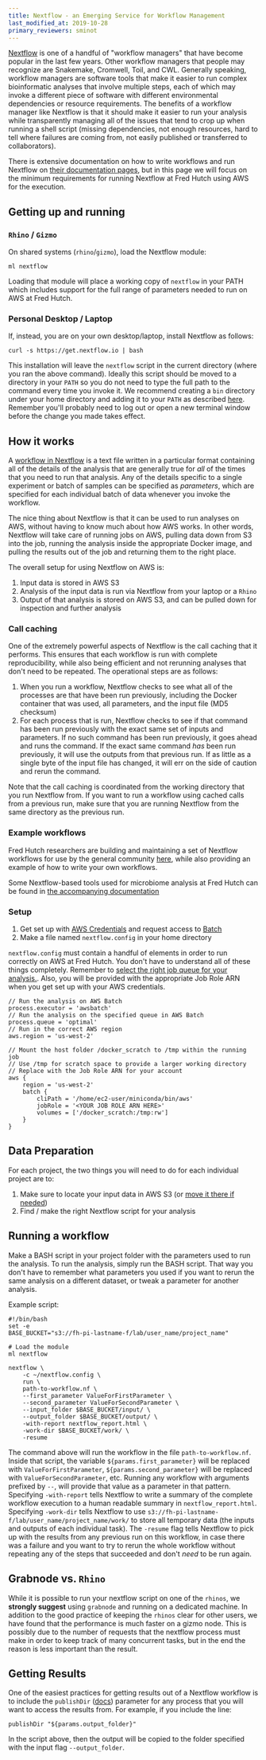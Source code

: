 ```yaml
---
title: Nextflow - an Emerging Service for Workflow Management
last_modified_at: 2019-10-28
primary_reviewers: sminot
---
```


[Nextflow](https://www.nextflow.io/) is one of a handful of "workflow managers" that have become popular in the last few years. Other workflow managers that people may recognize are Snakemake, Cromwell, Toil, and CWL. Generally speaking, workflow managers are software tools that make it easier to run complex bioinformatic analyses that involve multiple steps, each of which may invoke a different piece of software with different environmental dependencies or resource requirements. The benefits of a workflow manager like Nextflow is that it should make it easier to run your analysis while transparently managing all of the issues that tend to crop up when running a shell script (missing dependencies, not enough resources, hard to tell where failures are coming from, not easily published or transferred to collaborators).

There is extensive documentation on how to write workflows and run Nextflow on [their documentation pages](https://www.nextflow.io/docs/latest/index.html), but in this page we will focus on the minimum requirements for running Nextflow at Fred Hutch using AWS for the execution.

## Getting up and running
### `Rhino` / `Gizmo`

On shared systems (`rhino`/`gizmo`), load the Nextflow module:

```
ml nextflow
```

Loading that module will place a working copy of `nextflow` in your PATH
which includes support for the full range of parameters needed
to run on AWS at Fred Hutch.

### Personal Desktop / Laptop

If, instead, you are on your own desktop/laptop, install Nextflow as follows:

```
curl -s https://get.nextflow.io | bash
```

This installation will leave the `nextflow` script in the current directory 
(where you ran the above command). Ideally
this script should be moved to a directory in your `PATH` so you do not need to type the full path to the command every time you invoke it.
We recommend creating a `bin` directory under your home directory and adding it to your 
`PATH` as described [here](https://kb.iu.edu/d/acar). Remember you'll probably need to log out or open a new terminal window before the change you made takes effect.



## How it works

A [workflow in Nextflow](https://www.nextflow.io/docs/latest/getstarted.html#your-first-script) is a text file written in a particular format containing all of the details of the analysis that are generally true for _all_ of the times that you need to run that analysis. Any of the details specific to a single experiment or batch of samples can be specified as _parameters_, which are specified for each individual batch of data whenever you invoke the workflow.

The nice thing about Nextflow is that it can be used to run analyses on AWS, without having to know much about how AWS works. In other words, Nextflow will take care of running jobs on AWS, pulling data down from S3 into the job, running the analysis inside the appropriate Docker image, and pulling the results out of the job and returning them to the right place.

The overall setup for using Nextflow on AWS is:

  1. Input data is stored in AWS S3
  2. Analysis of the input data is run via Nextflow from your laptop or a `Rhino`
  3. Output of that analysis is stored on AWS S3, and can be pulled down for inspection and further analysis

### Call caching

One of the extremely powerful aspects of Nextflow is the call caching that it performs. This ensures that each workflow is run with complete reproducibility, while also being efficient and not rerunning analyses that don't need to be repeated. The operational steps are as follows:

  1. When you run a workflow, Nextflow checks to see what all of the processes are that have been run previously, including the Docker container that was used, all parameters, and the input file (MD5 checksum)
  2. For each process that is run, Nextflow checks to see if that command has been run previously with the exact same set of inputs and parameters. If no such command has been run previously, it goes ahead and runs the command. If the exact same command _has_ been run previously, it will use the outputs from that previous run. If as little as a single byte of the input file has changed, it will err on the side of caution and rerun the command.

Note that the call caching is coordinated from the working directory that you run Nextflow from. If you want to run a workflow using cached calls from a previous run, make sure that you are running Nextflow from the same directory as the previous run.

### Example workflows
Fred Hutch researchers are building and maintaining a set of Nextflow workflows for use by the general community [here](https://github.com/FredHutch/reproducible-workflows/tree/master/nextflow), while also providing an example of how to write your own workflows.

Some Nextflow-based tools used for microbiome analysis at Fred Hutch can be found in
[the accompanying documentation](https://sciwiki.fredhutch.org/compdemos/microbiome_tools/)

### Setup

  1. Get set up with [AWS Credentials](/scicomputing/access_credentials/#amazon-web-services-aws) and request access to [Batch](/scicomputing/access_credentials/#get-aws-credentials-and-access)
  2. Make a file named `nextflow.config` in your home directory

`nextflow.config` must contain a handful of elements in order to run correctly on AWS at Fred Hutch. You don't have to understand all of these things completely. Remember to [select the right job queue for your analysis.](/scicomputing/access_credentials/#choose-a-job-queue).  Also, you will be provided with the appropriate Job Role ARN when you get set up with your AWS credentials.

```
// Run the analysis on AWS Batch
process.executor = 'awsbatch'
// Run the analysis on the specified queue in AWS Batch
process.queue = 'optimal'
// Run in the correct AWS region
aws.region = 'us-west-2'

// Mount the host folder /docker_scratch to /tmp within the running job
// Use /tmp for scratch space to provide a larger working directory
// Replace with the Job Role ARN for your account
aws {
    region = 'us-west-2'
    batch {
        cliPath = '/home/ec2-user/miniconda/bin/aws'
        jobRole = '<YOUR JOB ROLE ARN HERE>'
        volumes = ['/docker_scratch:/tmp:rw']
    }
}
```



## Data Preparation

For each project, the two things you will need to do for each individual project
are to:

  1. Make sure to locate your input data in AWS S3 (or [move it there if needed](/scicomputing/store_objectstore/#economy-cloud-s3))
  2. Find / make the right Nextflow script for your analysis


## Running a workflow

Make a BASH script in your project folder with the parameters used to run the analysis. To run the analysis, simply run the BASH script. That way you don't have to remember what parameters you used if you want to rerun the same analysis on a different dataset, or tweak a parameter for another analysis.

Example script:

```
#!/bin/bash
set -e
BASE_BUCKET="s3://fh-pi-lastname-f/lab/user_name/project_name"

# Load the module
ml nextflow

nextflow \
    -c ~/nextflow.config \
    run \
    path-to-workflow.nf \
    --first_parameter ValueForFirstParameter \
    --second_parameter ValueForSecondParameter \
    --input_folder $BASE_BUCKET/input/ \
    --output_folder $BASE_BUCKET/output/ \
    -with-report nextflow_report.html \
    -work-dir $BASE_BUCKET/work/ \
    -resume
```

The command above will run the workflow in the file `path-to-workflow.nf`. Inside that script, the variable `${params.first_parameter}` will be replaced with `ValueForFirstParameter`, `${params.second_parameter}` will be replaced with `ValueForSecondParameter`, etc. Running any workflow with arguments prefixed by `--`, will provide that value as a parameter in that pattern. Specifying `-with-report` tells Nextflow to write a summary of the complete workflow execution to a human readable summary in `nextflow_report.html`. Specifying `-work-dir` tells Nextflow to use `s3://fh-pi-lastname-f/lab/user_name/project_name/work/` to store all temporary data (the inputs and outputs of each individual task). The `-resume` flag tells Nextflow to pick up with the results from any previous run on this workflow, in case there was a failure and you want to try to rerun the whole workflow without repeating any of the steps that succeeded and don't *need* to be run again.


## Grabnode vs. `Rhino`

While it is possible to run your nextflow script on one of the `rhinos`, we **strongly suggest**
using `grabnode` and running on a dedicated machine. In addition to the good practice of
keeping the `rhinos` clear for other users, we have found that the performance is much faster
on a gizmo node. This is possibly due to the number of requests that the nextflow process
must make in order to keep track of many concurrent tasks, but in the end the reason is 
less important than the result.


## Getting Results

One of the easiest practices for getting results out of a Nextflow workflow is to include the `publishDir` ([docs](https://www.nextflow.io/docs/latest/process.html#publishdir)) parameter for any process that you will want to access the results from. For example, if you include the line:

```
publishDir "${params.output_folder}"
```

In the script above, then the output will be copied to the folder specified with the input flag
`--output_folder`.
